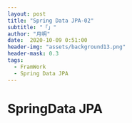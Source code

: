 ```yaml
---
layout: post
title: "Spring Data JPA-02"
subtitle: "「」"
author: "月明"
date:  2020-10-09 0:51:00
header-img: "assets/background13.png"
header-mask: 0.3
tags:
  - FramWork
  - Spring Data JPA
---
```


# SpringData JPA